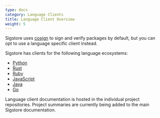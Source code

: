 ```yaml
---
type: docs
category: Language Clients
title: Language Client Overview
weight: 5
---
```


Sigstore uses [cosign](../../cosign/signing/overview) to sign and verify packages by default, but you can opt to use a language specific client instead.

Sigstore has clients for the following language ecosystems:

- [Python](../python/overview)
- [Rust](https://github.com/sigstore/sigstore-rs#features)
- [Ruby](https://github.com/sigstore/sigstore-ruby#sigstore)
- [JavaScript](https://github.com/sigstore/sigstore-js#sigstore-js---)
- [Java](https://github.com/sigstore/sigstore-java#sigstore-java)
- [Go](https://github.com/sigstore/sigstore-go#sigstore-go)

Language client documentation is hosted in the individual project repositories. Project summaries are currently being added to the main Sigstore documentation. 

